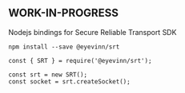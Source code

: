## WORK-IN-PROGRESS

Nodejs bindings for Secure Reliable Transport SDK

```
npm install --save @eyevinn/srt
```

```
const { SRT } = require('@eyevinn/srt');

const srt = new SRT();
const socket = srt.createSocket();
```
